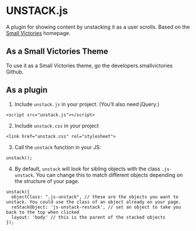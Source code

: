 # UNSTACK.js
A plugin for showing content by unstacking it as a user scrolls. Based on the [Small Victories](http://www.smallvictori.es) homepage.

## As a Small Victories Theme
To use it as a Small Victories theme, go the developers.smallvictories Github.

## As a plugin
1. Include `unstack.js` in your project. (You’ll also need jQuery.)
```
<script src="unstack.js"></script>
```

2. Include `unstack.css` in your project
```
<link href="unstack.css" rel="stylesheet">
```

3. Call the `unstack` function in your JS:
```
unstack();
```

4. By default, `unstack` will look for sibling objects with the class `.js-unstack`. You can change this to match different objects depending on the structure of your page.
```
unstack({
  objectClass: ".js-unstack", // these are the objects you want to unstack. You could use the class of an object already on your page.
  reStackObject: 'js-unstack-restack', // set an object to take you back to the top when clicked
  layout: 'body' // this is the parent of the stacked objects
});
```
